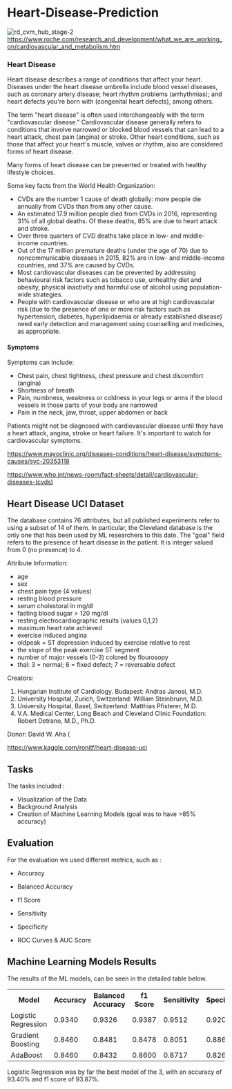 # Heart-Disease-Prediction


![rd_cvm_hub_stage-2](https://user-images.githubusercontent.com/47864776/103246733-3090f000-496d-11eb-9cd4-f1b02400f99f.jpg)
https://www.roche.com/research_and_development/what_we_are_working_on/cardiovascular_and_metabolism.htm

<h3> Heart Disease</h3>

Heart disease describes a range of conditions that affect your heart. Diseases under the heart disease umbrella include blood vessel diseases, such as coronary artery disease; heart rhythm problems (arrhythmias); and heart defects you're born with (congenital heart defects), among others.

The term "heart disease" is often used interchangeably with the term "cardiovascular disease." Cardiovascular disease generally refers to conditions that involve narrowed or blocked blood vessels that can lead to a heart attack, chest pain (angina) or stroke. Other heart conditions, such as those that affect your heart's muscle, valves or rhythm, also are considered forms of heart disease.

Many forms of heart disease can be prevented or treated with healthy lifestyle choices.

Some key facts from the World Health Organization:

- CVDs are the number 1 cause of death globally: more people die annually from CVDs than from any other cause.
- An estimated 17.9 million people died from CVDs in 2016, representing 31% of all global deaths. Of these deaths, 85% are due to heart attack and stroke.
- Over three quarters of CVD deaths take place in low- and middle-income countries.
- Out of the 17 million premature deaths (under the age of 70) due to noncommunicable diseases in 2015, 82% are in low- and middle-income countries, and 37% are caused by CVDs.
- Most cardiovascular diseases can be prevented by addressing behavioural risk factors such as tobacco use, unhealthy diet and obesity, physical inactivity and harmful use of alcohol using population-wide strategies.
- People with cardiovascular disease or who are at high cardiovascular risk (due to the presence of one or more risk factors such as hypertension, diabetes, hyperlipidaemia or already established disease) need early detection and management using counselling and medicines, as appropriate.

<h4> Symptoms </h4>

Symptoms can include:

- Chest pain, chest tightness, chest pressure and chest discomfort (angina)
- Shortness of breath
- Pain, numbness, weakness or coldness in your legs or arms if the blood vessels in those parts of your body are narrowed
- Pain in the neck, jaw, throat, upper abdomen or back

Patients might not be diagnosed with cardiovascular disease until they have a heart attack, angina, stroke or heart failure. 
It's important to watch for cardiovascular symptoms.

https://www.mayoclinic.org/diseases-conditions/heart-disease/symptoms-causes/syc-20353118

https://www.who.int/news-room/fact-sheets/detail/cardiovascular-diseases-(cvds)





<h2> Heart Disease UCI Dataset </h2>

The database contains 76 attributes, but all published experiments refer to using a subset of 14 of them. In particular, the Cleveland database is the only one that has been used by ML researchers to this date. The "goal" field refers to the presence of heart disease in the patient. It is integer valued from 0 (no presence) to 4.

Attribute Information:

- age
- sex
- chest pain type (4 values)
- resting blood pressure
- serum cholestoral in mg/dl
- fasting blood sugar > 120 mg/dl
- resting electrocardiographic results (values 0,1,2)
- maximum heart rate achieved
- exercise induced angina
- oldpeak = ST depression induced by exercise relative to rest
- the slope of the peak exercise ST segment
- number of major vessels (0-3) colored by flourosopy
- thal: 3 = normal; 6 = fixed defect; 7 = reversable defect


Creators:

1. Hungarian Institute of Cardiology. Budapest: Andras Janosi, M.D.
2. University Hospital, Zurich, Switzerland: William Steinbrunn, M.D.
3. University Hospital, Basel, Switzerland: Matthias Pfisterer, M.D.
4. V.A. Medical Center, Long Beach and Cleveland Clinic Foundation: Robert Detrano, M.D., Ph.D.

Donor:
David W. Aha (

https://www.kaggle.com/ronitf/heart-disease-uci


<h2> Tasks </h2>

The tasks included :

- Visualization of the Data
- Background Analysis
- Creation of Machine Learning Models (goal was to have >85% accuracy)


<h2> Evaluation </h2>

For the evaluation we used different metrics, such as :

- Accuracy


- Balanced Accuracy 



- f1 Score



- Sensitivity 



- Specificity




- ROC Curves & AUC Score







<html>
<head>


<body>

<h2>Machine Learning Models Results</h2>

The results of the ML models, can be seen in the detailed table below.

<table>
  <tr>
    <th>Model</th>
    <th>Accuracy</th>
    <th>Balanced Accuracy</th>
    <th>f1 Score</th>
    <th>Sensitivity</th>
    <th>Specificity</th>
    <th>AUC</th>
  </tr>
  <tr>
    <td>Logistic Regression</td>
    <td>0.9340</td>
    <td>0.9326</td>
    <td>0.9387</td>
    <td>0.9512</td>
    <td>0.9200</td>
    <td>0.9447</td>

  </tr>
  <tr>
    <td>Gradient Boosting</td>
    <td>0.8460</td>
    <td>0.8481</td>
    <td>0.8478</td>
    <td>0.8051</td>
    <td>0.8863</td>
    <td>0.934</td>
  </tr>
  <tr>
    <td>AdaBoost</td>
    <td>0.8460</td>
    <td>0.8432</td>
    <td>0.8600</td>
    <td>0.8717</td>
    <td>0.8269</td>
    <td>0.9287</td>
  </tr>
  <tr>
 
  </tr>
</table>

</body>
</html>

Logistic Regression was by far the best model of the 3, with an accuracy of 93.40% and f1 score of 93.87%.
